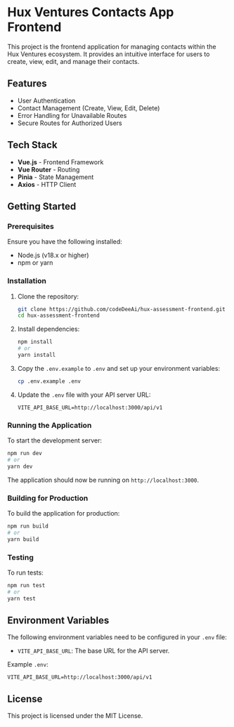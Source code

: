 # Hux Ventures Contacts App Frontend

This project is the frontend application for managing contacts within the Hux Ventures ecosystem. It provides an intuitive interface for users to create, view, edit, and manage their contacts.

## Features

- User Authentication
- Contact Management (Create, View, Edit, Delete)
- Error Handling for Unavailable Routes
- Secure Routes for Authorized Users

## Tech Stack

- **Vue.js** - Frontend Framework
- **Vue Router** - Routing
- **Pinia** - State Management
- **Axios** - HTTP Client

## Getting Started

### Prerequisites

Ensure you have the following installed:

- Node.js (v18.x or higher)
- npm or yarn

### Installation

1. Clone the repository:

   ```bash
   git clone https://github.com/codeDeeAi/hux-assessment-frontend.git
   cd hux-assessment-frontend
   ```

2. Install dependencies:

   ```bash
   npm install
   # or
   yarn install
   ```

3. Copy the `.env.example` to `.env` and set up your environment variables:

   ```bash
   cp .env.example .env
   ```

4. Update the `.env` file with your API server URL:

   ```
   VITE_API_BASE_URL=http://localhost:3000/api/v1
   ```

### Running the Application

To start the development server:

```bash
npm run dev
# or
yarn dev
```

The application should now be running on `http://localhost:3000`.

### Building for Production

To build the application for production:

```bash
npm run build
# or
yarn build
```

### Testing

To run tests:

```bash
npm run test
# or
yarn test
```

## Environment Variables

The following environment variables need to be configured in your `.env` file:

- `VITE_API_BASE_URL`: The base URL for the API server.

Example `.env`:

```plaintext
VITE_API_BASE_URL=http://localhost:3000/api/v1
```

## License

This project is licensed under the MIT License.
